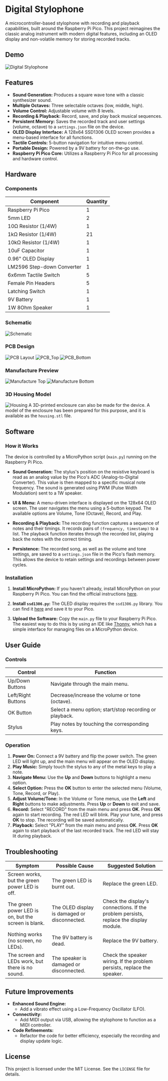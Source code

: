 # Digital Stylophone

A microcontroller-based stylophone with recording and playback capabilities, built around the Raspberry Pi Pico. This project reimagines the classic analog instrument with modern digital features, including an OLED display and non-volatile memory for storing recorded tracks.

## Demo

![Digital Stylophone](https://github.com/Gamufal/DigitalStyphone/blob/main/prototype.png?raw=true)


## Features

*   **Sound Generation:** Produces a square wave tone with a classic synthesizer sound.
*   **Multiple Octaves:** Three selectable octaves (low, middle, high).
*   **Volume Control:** Adjustable volume with 8 levels.
*   **Recording & Playback:** Record, save, and play back musical sequences.
*   **Persistent Memory:** Saves the recorded track and user settings (volume, octave) to a `settings.json` file on the device.
*   **OLED Display Interface:** A 128x64 SSD1306 OLED screen provides a menu-based interface for all functions.
*   **Tactile Controls:** 5-button navigation for intuitive menu control.
*   **Portable Design:** Powered by a 9V battery for on-the-go use.
*   **Raspberry Pi Pico Core:** Utilizes a Raspberry Pi Pico for all processing and hardware control.

## Hardware

### Components

| Component | Quantity |
|---|---|
| Raspberry Pi Pico | 1 |
| 5mm LED | 2 |
| 10Ω Resistor (1/4W) | 1 |
| 1kΩ Resistor (1/4W) | 21 |
| 10kΩ Resistor (1/4W) | 1 |
| 10uF Capacitor | 1 |
| 0.96" OLED Display | 1 |
| LM2596 Step-down Converter | 1 |
| 6x6mm Tactile Switch | 5 |
| Female Pin Headers | 5 |
| Latching Switch | 1 |
| 9V Battery | 1 |
| 1W 8Ohm Speaker | 1 |

### Schematic

![Schematic](https://github.com/Gamufal/DigitalStyphone/blob/main/schematic.png?raw=true)

### PCB Design

![PCB Layout](https://github.com/Gamufal/DigitalStyphone/blob/main/PCB-layout.png?raw=true)
![PCB_Top](https://github.com/Gamufal/DigitalStyphone/blob/main/PCB-top-layer.png?raw=true)
![PCB_Bottom](https://github.com/Gamufal/DigitalStyphone/blob/main/PCB-bottom-layer.png?raw=true)

### Manufacture Preview

![Manufacture Top](https://github.com/Gamufal/DigitalStyphone/blob/main/manufacture-top-layer.png?raw=true)
![Manufacture Bottom](https://github.com/Gamufal/DigitalStyphone/blob/main/manufacture-bottom-layer.png?raw=true)

### 3D Housing Model

![Housing](https://github.com/Gamufal/DigitalStyphone/blob/main/housing-preview.png?raw=true)
A 3D-printed enclosure can also be made for the device. A model of the enclosure has been prepared for this purpose, and it is available as the `housing.stl` file.

## Software

### How it Works

The device is controlled by a MicroPython script (`main.py`) running on the Raspberry Pi Pico.

*   **Sound Generation:** The stylus's position on the resistive keyboard is read as an analog value by the Pico's ADC (Analog-to-Digital Converter). This value is then mapped to a specific musical note frequency. The sound is generated using PWM (Pulse Width Modulation) sent to a 1W speaker.

*   **UI & Menu:** A menu-driven interface is displayed on the 128x64 OLED screen. The user navigates the menu using a 5-button keypad. The available options are Volume, Tone (Octave), Record, and Play.

*   **Recording & Playback:** The recording function captures a sequence of notes and their timings. It records pairs of `(frequency, timestamp)` to a list. The playback function iterates through the recorded list, playing back the notes with the correct timing.

*   **Persistence:** The recorded song, as well as the volume and tone settings, are saved to a `settings.json` file in the Pico's flash memory. This allows the device to retain settings and recordings between power cycles.

### Installation

1.  **Install MicroPython:** If you haven't already, install MicroPython on your Raspberry Pi Pico. You can find the official instructions [here](https://www.raspberrypi.com/documentation/microcontrollers/micropython.html).

2.  **Install `ssd1306.py`:** The OLED display requires the `ssd1306.py` library. You can find it [here](https://github.com/micropython/micropython/blob/master/drivers/display/ssd1306.py) and save it to your Pico.

3.  **Upload the Software:** Copy the `main.py` file to your Raspberry Pi Pico. The easiest way to do this is by using an IDE like [Thonny](https://thonny.org/), which has a simple interface for managing files on a MicroPython device.

## User Guide

### Controls

| Control | Function |
|---|---|
| Up/Down Buttons | Navigate through the main menu. |
| Left/Right Buttons | Decrease/increase the volume or tone (octave). |
| OK Button | Select a menu option; start/stop recording or playback. |
| Stylus | Play notes by touching the corresponding keys. |

### Operation

1.  **Power On:** Connect a 9V battery and flip the power switch. The green LED will light up, and the main menu will appear on the OLED display.
2.  **Play Music:** Simply touch the stylus to any of the metal keys to play a note.
3.  **Navigate Menu:** Use the **Up** and **Down** buttons to highlight a menu option.
4.  **Select Option:** Press the **OK** button to enter the selected menu (Volume, Tone, Record, or Play).
5.  **Adjust Volume/Tone:** In the Volume or Tone menus, use the **Left** and **Right** buttons to make adjustments. Press **Up** or **Down** to exit and save.
6.  **Record:** Select "RECORD" from the main menu and press **OK**. Press **OK** again to start recording. The red LED will blink. Play your tune, and press **OK** to stop. The recording will be saved automatically.
7.  **Playback:** Select "PLAY" from the main menu and press **OK**. Press **OK** again to start playback of the last recorded track. The red LED will stay lit during playback.

## Troubleshooting

| Symptom | Possible Cause | Suggested Solution |
|---|---|---|
| Screen works, but the green power LED is off. | The green LED is burnt out. | Replace the green LED. |
| The green power LED is on, but the screen is blank. | The OLED display is damaged or disconnected. | Check the display's connections. If the problem persists, replace the display module. |
| Nothing works (no screen, no LEDs). | The 9V battery is dead. | Replace the 9V battery. |
| The screen and LEDs work, but there is no sound. | The speaker is damaged or disconnected. | Check the speaker wiring. If the problem persists, replace the speaker. |

## Future Improvements

*   **Enhanced Sound Engine:**
    *   Add a vibrato effect using a Low-Frequency Oscillator (LFO).
*   **Connectivity:**
    *   Add MIDI output via USB, allowing the stylophone to function as a MIDI controller.
*   **Code Refinements:**
    *   Refactor the code for better efficiency, especially the recording and display update logic.

## License

This project is licensed under the MIT License. See the `LICENSE` file for details.
